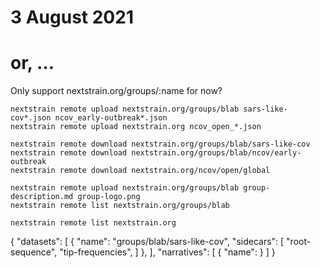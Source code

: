 # 3 August 2021
# or, …


Only support nextstrain.org/groups/:name for now?


    nextstrain remote upload nextstrain.org/groups/blab sars-like-cov*.json ncov_early-outbreak*.json
    nextstrain remote upload nextstrain.org ncov_open_*.json

    nextstrain remote download nextstrain.org/groups/blab/sars-like-cov
    nextstrain remote download nextstrain.org/groups/blab/ncov/early-outbreak
    nextstrain remote download nextstrain.org/ncov/open/global

    nextstrain remote upload nextstrain.org/groups/blab group-description.md group-logo.png
    nextstrain remote list nextstrain.org/groups/blab

    nextstrain remote list nextstrain.org



{
  "datasets": [
    {
      "name": "groups/blab/sars-like-cov",
      "sidecars": [
        "root-sequence",
        "tip-frequencies",
      ]
    },
  ],
  "narratives": [
    {
      "name": 
    }
  ]
}
